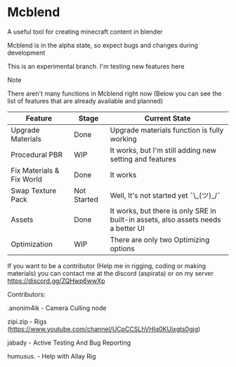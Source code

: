 # Mcblend
A useful tool for creating minecraft content in blender

Mcblend is in the alpha state, so expect bugs and changes during development

This is an experimental branch. I'm testing new features here

> [!NOTE]
> There aren't many functions in Mcblend right now (Below you can see the list of features that are already available and planned)


| Feature | Stage | Current State |
| --- | --- | --- |
| Upgrade Materials | Done | Upgrade materials function is fully working |
| Procedural PBR | WIP | It works, but I'm still adding new setting and features |
| Fix Materials & Fix World | Done | It works |
| Swap Texture Pack | Not Started | Well, It's not started yet ¯\\\_(ツ)\_/¯ |
| Assets | Done | It works, but there is only SRE in built-in assets, also assets needs a better UI |
| Optimization | WIP | There are only two Optimizing options |

If you want to be a contributor (Help me in rigging, coding or making materials) you can contact me at the discord (aspirata) or on my server https://discord.gg/ZQHwp6wwXp

Contributors:

.anonim4ik - Camera Culling node

zipi.zip - Rigs (https://www.youtube.com/channel/UCpCCSLhVHlq0KUixgts0gjg)

jabady - Active Testing And Bug Reporting

humusus. - Help with Allay Rig
